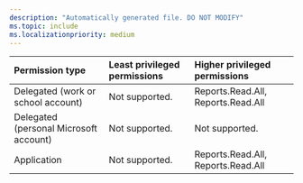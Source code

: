```yaml
---
description: "Automatically generated file. DO NOT MODIFY"
ms.topic: include
ms.localizationpriority: medium
---
```


|Permission type|Least privileged permissions|Higher privileged permissions|
|:---|:---|:---|
|Delegated (work or school account)|Not supported.|Reports.Read.All, Reports.Read.All|
|Delegated (personal Microsoft account)|Not supported.|Not supported.|
|Application|Not supported.|Reports.Read.All, Reports.Read.All|

